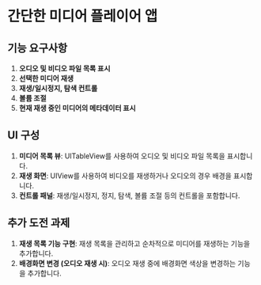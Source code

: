 # 간단한 미디어 플레이어 앱

## 기능 요구사항
1. **오디오 및 비디오 파일 목록 표시**
2. **선택한 미디어 재생**
3. **재생/일시정지, 탐색 컨트롤**
4. **볼륨 조절**
5. **현재 재생 중인 미디어의 메타데이터 표시**

## UI 구성
1. **미디어 목록 뷰**: UITableView를 사용하여 오디오 및 비디오 파일 목록을 표시합니다.
2. **재생 화면**: UIView를 사용하여 비디오를 재생하거나 오디오의 경우 배경을 표시합니다.
3. **컨트롤 패널**: 재생/일시정지, 정지, 탐색, 볼륨 조절 등의 컨트롤을 포함합니다.

## 추가 도전 과제
1. **재생 목록 기능 구현**: 재생 목록을 관리하고 순차적으로 미디어를 재생하는 기능을 추가합니다.
2. **배경화면 변경 (오디오 재생 시)**: 오디오 재생 중에 배경화면 색상을 변경하는 기능을 추가합니다.


